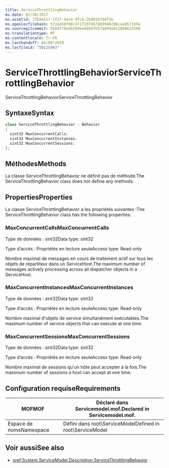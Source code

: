 ```yaml
---
title: ServiceThrottlingBehavior
ms.date: 03/30/2017
ms.assetid: 37b9e517-1f1f-4ec4-9fcb-2b8016794f5b
ms.openlocfilehash: 572e458f08c4717207667db9940296c4a957199a
ms.sourcegitcommit: 5b6d778ebb269ee6684fb57ad69a8c28b06235b9
ms.translationtype: MT
ms.contentlocale: fr-FR
ms.lasthandoff: 04/08/2019
ms.locfileid: "59225493"
---
```

# <a name="servicethrottlingbehavior"></a><span data-ttu-id="f408c-102">ServiceThrottlingBehavior</span><span class="sxs-lookup"><span data-stu-id="f408c-102">ServiceThrottlingBehavior</span></span>
<span data-ttu-id="f408c-103">ServiceThrottlingBehavior</span><span class="sxs-lookup"><span data-stu-id="f408c-103">ServiceThrottlingBehavior</span></span>  
  
## <a name="syntax"></a><span data-ttu-id="f408c-104">Syntaxe</span><span class="sxs-lookup"><span data-stu-id="f408c-104">Syntax</span></span>  
  
```csharp  
class ServiceThrottlingBehavior : Behavior  
{  
  sint32 MaxConcurrentCalls;  
  sint32 MaxConcurrentInstances;  
  sint32 MaxConcurrentSessions;  
};  
```  
  
## <a name="methods"></a><span data-ttu-id="f408c-105">Méthodes</span><span class="sxs-lookup"><span data-stu-id="f408c-105">Methods</span></span>  
 <span data-ttu-id="f408c-106">La classe ServiceThrottlingBehavior ne définit pas de méthode.</span><span class="sxs-lookup"><span data-stu-id="f408c-106">The ServiceThrottlingBehavior class does not define any methods.</span></span>  
  
## <a name="properties"></a><span data-ttu-id="f408c-107">Properties</span><span class="sxs-lookup"><span data-stu-id="f408c-107">Properties</span></span>  
 <span data-ttu-id="f408c-108">La classe ServiceThrottlingBehavior a les propriétés suivantes :</span><span class="sxs-lookup"><span data-stu-id="f408c-108">The ServiceThrottlingBehavior class has the following properties:</span></span>  
  
### <a name="maxconcurrentcalls"></a><span data-ttu-id="f408c-109">MaxConcurrentCalls</span><span class="sxs-lookup"><span data-stu-id="f408c-109">MaxConcurrentCalls</span></span>  
 <span data-ttu-id="f408c-110">Type de données : sint32</span><span class="sxs-lookup"><span data-stu-id="f408c-110">Data type: sint32</span></span>  
  
 <span data-ttu-id="f408c-111">Type d’accès : Propriétés en lecture seule</span><span class="sxs-lookup"><span data-stu-id="f408c-111">Access type: Read-only</span></span>  
  
 <span data-ttu-id="f408c-112">Nombre maximal de messages en cours de traitement actif sur tous les objets de répartiteur dans un ServiceHost.</span><span class="sxs-lookup"><span data-stu-id="f408c-112">The maximum number of messages actively processing across all dispatcher objects in a ServiceHost.</span></span>  
  
### <a name="maxconcurrentinstances"></a><span data-ttu-id="f408c-113">MaxConcurrentInstances</span><span class="sxs-lookup"><span data-stu-id="f408c-113">MaxConcurrentInstances</span></span>  
 <span data-ttu-id="f408c-114">Type de données : sint32</span><span class="sxs-lookup"><span data-stu-id="f408c-114">Data type: sint32</span></span>  
  
 <span data-ttu-id="f408c-115">Type d’accès : Propriétés en lecture seule</span><span class="sxs-lookup"><span data-stu-id="f408c-115">Access type: Read-only</span></span>  
  
 <span data-ttu-id="f408c-116">Nombre maximal d'objets de service simultanément exécutables.</span><span class="sxs-lookup"><span data-stu-id="f408c-116">The maximum number of service objects that can execute at one time.</span></span>  
  
### <a name="maxconcurrentsessions"></a><span data-ttu-id="f408c-117">MaxConcurrentSessions</span><span class="sxs-lookup"><span data-stu-id="f408c-117">MaxConcurrentSessions</span></span>  
 <span data-ttu-id="f408c-118">Type de données : sint32</span><span class="sxs-lookup"><span data-stu-id="f408c-118">Data type: sint32</span></span>  
  
 <span data-ttu-id="f408c-119">Type d’accès : Propriétés en lecture seule</span><span class="sxs-lookup"><span data-stu-id="f408c-119">Access type: Read-only</span></span>  
  
 <span data-ttu-id="f408c-120">Nombre maximal de sessions qu'un hôte peut accepter à la fois.</span><span class="sxs-lookup"><span data-stu-id="f408c-120">The maximum number of sessions a host can accept at one time.</span></span>  
  
## <a name="requirements"></a><span data-ttu-id="f408c-121">Configuration requise</span><span class="sxs-lookup"><span data-stu-id="f408c-121">Requirements</span></span>  
  
|<span data-ttu-id="f408c-122">MOF</span><span class="sxs-lookup"><span data-stu-id="f408c-122">MOF</span></span>|<span data-ttu-id="f408c-123">Déclaré dans Servicemodel.mof.</span><span class="sxs-lookup"><span data-stu-id="f408c-123">Declared in Servicemodel.mof.</span></span>|  
|---------|-----------------------------------|  
|<span data-ttu-id="f408c-124">Espace de noms</span><span class="sxs-lookup"><span data-stu-id="f408c-124">Namespace</span></span>|<span data-ttu-id="f408c-125">Défini dans root\ServiceModel</span><span class="sxs-lookup"><span data-stu-id="f408c-125">Defined in root\ServiceModel</span></span>|  
  
## <a name="see-also"></a><span data-ttu-id="f408c-126">Voir aussi</span><span class="sxs-lookup"><span data-stu-id="f408c-126">See also</span></span>

- <xref:System.ServiceModel.Description.ServiceThrottlingBehavior>
